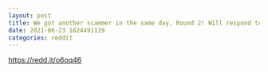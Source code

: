 ```yaml
--- 
layout: post 
title: We got another scammer in the same day. Round 2! Will respond to him with the best comments! 
date: 2021-06-23 1624491119 
categories: reddit 
--- 
```

https://redd.it/o6oq46